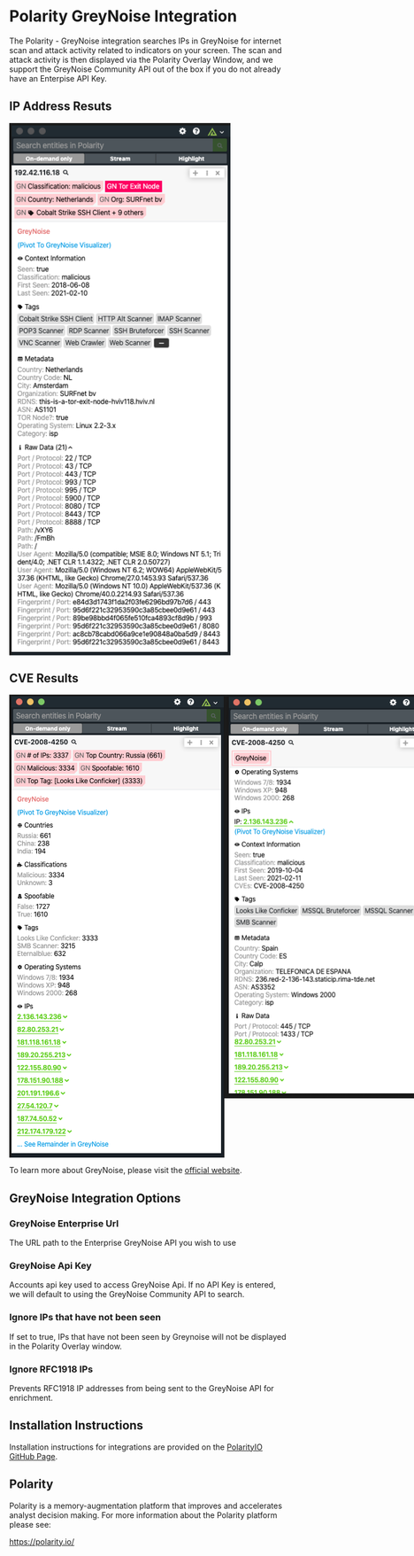 # Polarity GreyNoise Integration
The Polarity - GreyNoise integration searches IPs in GreyNoise for internet scan and attack activity related to indicators on your screen.  The scan and attack activity is then displayed via the Polarity Overlay Window, and we support the GreyNoise Community API out of the box if you do not already have an Enterpise API Key.

## IP Address Resuts
<div style="display: flex; justify-content: flex-start; align-items: flex-start;">
  <img width="400" alt="Integration Example IP Address" src="./assets/ip.png">
</div>

## CVE Results
<div style="display: flex; justify-content: flex-start; align-items: flex-start;">
  <img width="400" alt="Integration Example IP Address" src="./assets/cve.png">
  <img width="400" alt="Integration Example Indicators" src="./assets/cve-expanded-ip.png">
</div>

To learn more about GreyNoise, please visit the [official website](https://greynoise.io).


## GreyNoise Integration Options

### GreyNoise Enterprise Url
The URL path to the Enterprise GreyNoise API you wish to use

### GreyNoise Api Key
Accounts api key used to access GreyNoise Api. If no API Key is entered, we will default to using the GreyNoise Community API to search.

### Ignore IPs that have not been seen
If set to true, IPs that have not been seen by Greynoise will not be displayed in the Polarity Overlay window.

### Ignore RFC1918 IPs 
Prevents RFC1918 IP addresses from being sent to the GreyNoise API for enrichment.

## Installation Instructions

Installation instructions for integrations are provided on the [PolarityIO GitHub Page](https://polarityio.github.io/).

## Polarity

Polarity is a memory-augmentation platform that improves and accelerates analyst decision making.  For more information about the Polarity platform please see:

https://polarity.io/

